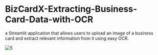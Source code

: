 # BizCardX-Extracting-Business-Card-Data-with-OCR
a Streamlit application that allows users to upload an image of a business card and extract relevant information from it using easy OCR.


![5](https://github.com/MeghanaNagraja/BizCardX-Extracting-Business-Card-Data-with-OCR/assets/122547199/6aec2732-9382-4775-aad0-464bc34f288f)
